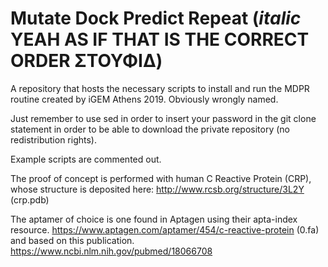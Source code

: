 # Mutate Dock Predict Repeat (*italic* YEAH AS IF THAT IS THE CORRECT ORDER ΣΤΟΥΦΙΔ)
A repository that hosts the necessary scripts to install and run the MDPR routine created by iGEM Athens 2019. Obviously wrongly named.

Just remember to use sed in order to insert your password in the git clone statement in order to be able to download the private repository (no redistribution rights).

Example scripts are commented out.

The proof of concept is performed with human C Reactive Protein (CRP), whose structure is deposited here: http://www.rcsb.org/structure/3L2Y (crp.pdb)

The aptamer of choice is one found in Aptagen using their apta-index resource. https://www.aptagen.com/aptamer/454/c-reactive-protein (0.fa) and based on this publication. https://www.ncbi.nlm.nih.gov/pubmed/18066708 

